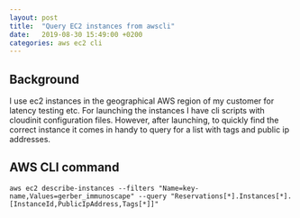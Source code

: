```yaml
---
layout: post
title:  "Query EC2 instances from awscli"
date:   2019-08-30 15:49:00 +0200
categories: aws ec2 cli
---
```


## Background
I use ec2 instances in the geographical AWS region of my customer for latency testing etc. For launching the instances I have cli scripts with cloudinit configuration files. However, after launching, to quickly find the correct instance it comes in handy to query for a list with tags and public ip addresses. 

## AWS CLI command
```
aws ec2 describe-instances --filters "Name=key-name,Values=gerber_immunoscape" --query "Reservations[*].Instances[*].[InstanceId,PublicIpAddress,Tags[*]]"
```


